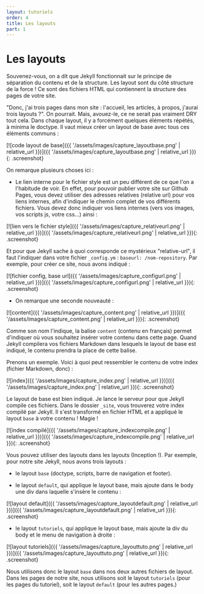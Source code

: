 ```yaml
---
layout: tutoriels
order: 4
title: Les layouts
part: 1
---
```

# Les layouts

Souvenez-vous, on a dit que Jekyll fonctionnait sur le principe de séparation du contenu et de la structure. Les layout sont du côté structure de la force ! Ce sont des fichiers HTML qui contiennent la structure des pages de votre site. 

"Donc, j'ai trois pages dans mon site : l'accueil, les articles, à propos, j'aurai trois layouts ?". On pourrait. Mais, avouez-le, ce ne serait pas vraiment DRY tout cela. Dans chaque layout, il y a forcément quelques éléments répétés, à minima le doctype. Il vaut mieux créer un layout de base avec tous ces éléments communs :

[![code layout de base]({{ '/assets/images/capture_layoutbase.png' | relative_url }})]({{ '/assets/images/capture_layoutbase.png' | relative_url }}){: .screenshot}

On remarque plusieurs choses ici :

- Le lien interne pour le fichier style est un peu différent de ce que l'on a l'habitude de voir. En effet, pour pouvoir publier votre site sur Github Pages, vous devez utiliser des adresses relatives (relative url) pour vos liens internes, afin d'indiquer le chemin complet de vos différents fichiers. Vous devez donc indiquer vos liens internes (vers vos images, vos scripts js, votre css...) ainsi : 

[![lien vers le fichier style]({{ '/assets/images/capture_relativeurl.png' | relative_url }})]({{ '/assets/images/capture_relativeurl.png' | relative_url }}){: .screenshot}

Et pour que Jekyll sache à quoi corresponde ce mystérieux "relative-url", il faut l'indiquer dans votre fichier `_config.ym` : `baseurl: /nom-repository`. Par exemple, pour créer ce site, nous avons indiqué :

[![fichier config, base url]({{ '/assets/images/capture_configurl.png' | relative_url }})]({{ '/assets/images/capture_configurl.png' | relative_url }}){: .screenshot}


- On remarque une seconde nouveauté :

[![content]({{ '/assets/images/capture_content.png' | relative_url }})]({{ '/assets/images/capture_content.png' | relative_url }}){: .screenshot}

Comme son nom l'indique, la balise `content` (contenu en français) permet d'indiquer où vous souhaitez insérer votre contenu dans cette page. Quand Jekyll compilera vos fichiers Markdown dans lesquels le layout de base est indiqué, le contenu prendra la place de cette balise. 

Prenons un exemple. Voici à quoi peut ressembler le contenu de votre index (fichier Markdown, donc) :

[![index]({{ '/assets/images/capture_index.png' | relative_url }})]({{ '/assets/images/capture_index.png' | relative_url }}){: .screenshot}

Le layout de base est bien indiqué. Je lance le serveur pour que Jekyll compile ces fichiers. Dans le dossier `_site`, vous trouverez votre index compilé par Jekyll. Il s'est transformé en fichier HTML et a appliqué le layout `base` à votre contenu ! Magie !

[![index compilé]({{ '/assets/images/capture_indexcompile.png' | relative_url }})]({{ '/assets/images/capture_indexcompile.png' | relative_url }}){: .screenshot}

Vous pouvez utiliser des layouts dans les layouts (Inception !). Par exemple, pour notre site Jekyll, nous avons trois layouts :
- le layout `base` (doctype, scripts, barre de navigation et footer).

- le layout `default`, qui applique le layout base, mais ajoute dans le body une div dans laquelle s'insère le contenu :

[![layout default]({{ '/assets/images/capture_layoutdefault.png' | relative_url }})]({{ '/assets/images/capture_layoutdefault.png' | relative_url }}){: .screenshot}

- le layout `tutoriels`, qui applique le layout base, mais ajoute la div du body et le menu de navigation à droite :

[![layout tutoriels]({{ '/assets/images/capture_layouttuto.png' | relative_url }})]({{ '/assets/images/capture_layouttuto.png' | relative_url }}){: .screenshot}

Nous utilisons donc le layout `base` dans nos deux autres fichiers de layout. Dans les pages de notre site, nous utilisons soit le layout `tutoriels` (pour les pages du tutoriel), soit le layout `default` (pour les autres pages.)